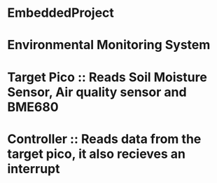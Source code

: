 # EmbeddedProject
# Environmental Monitoring System

# Target Pico :: Reads Soil Moisture Sensor, Air quality sensor and BME680
# Controller :: Reads data from the target pico, it also recieves an interrupt 

